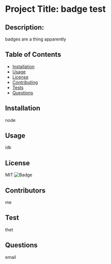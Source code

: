
  # Project Title:  badge test

  ## Description: 
  badges are a thing apparently

  ## Table of Contents

  * [Installation](#installation)
  * [Usage](#usage)
  * [License](#license)
  * [Contributing](#contributors)
  * [Tests](#tests)
  * [Questions](#questions)


  ## Installation
  node 

  ## Usage
  idk

   ## License
  MIT
  ![Badge](https://img.shields.io/badge/License-MIT-blueviolet)

   ## Contributors
  me

  ## Test
  thet
    
   ## Questions
  email



